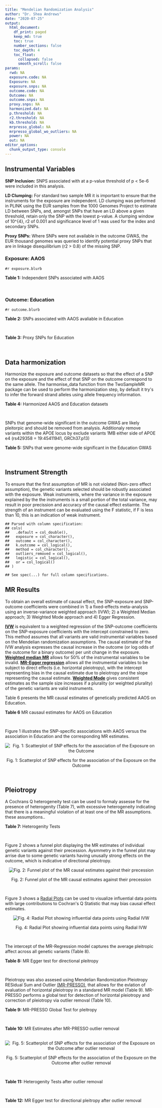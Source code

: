 ```yaml
---
title: "Mendelian Randomization Analysis"
author: "Dr. Shea Andrews"
date: "2020-07-25"
output:
  html_document:
    df_print: paged
    keep_md: true
    toc: true
    number_sections: false
    toc_depth: 4
    toc_float:
      collapsed: false
      smooth_scroll: false
params:
  rwd: NA
  exposure.code: NA
  Exposure: NA
  exposure.snps: NA
  outcome.code: NA
  Outcome: NA
  outcome.snps: NA
  proxy.snps: NA
  harmonized.dat: NA
  p.threshold: NA
  r2.threshold: NA
  kb.threshold: NA
  mrpresso_global: NA
  mrpresso_global_wo_outliers: NA
  power: NA
  out: NA
editor_options:
  chunk_output_type: console
---
```







## Instrumental Variables
**SNP Inclusion:** SNPS associated with at a p-value threshold of p < 5e-6 were included in this analysis.
<br>

**LD Clumping:** For standard two sample MR it is important to ensure that the instruments for the exposure are independent. LD clumping was performed in PLINK using the EUR samples from the 1000 Genomes Project to estimate LD between SNPs, and, amongst SNPs that have an LD above a given threshold, retain only the SNP with the lowest p-value. A clumping window of 10^{4}, r2 of 0.001 and significance level of 1 was used for the index and secondary SNPs.
<br>

**Proxy SNPs:** Where SNPs were not available in the outcome GWAS, the EUR thousand genomes was queried to identify potential proxy SNPs that are in linkage disequilibrium (r2 > 0.8) of the missing SNP.
<br>

### Exposure: AAOS
`#r exposure.blurb`
<br>

**Table 1:** Independent SNPs associated with AAOS
<div data-pagedtable="false">
  <script data-pagedtable-source type="application/json">
{"columns":[{"label":["SNP"],"name":[1],"type":["chr"],"align":["left"]},{"label":["CHROM"],"name":[2],"type":["dbl"],"align":["right"]},{"label":["POS"],"name":[3],"type":["dbl"],"align":["right"]},{"label":["REF"],"name":[4],"type":["chr"],"align":["left"]},{"label":["ALT"],"name":[5],"type":["chr"],"align":["left"]},{"label":["AF"],"name":[6],"type":["dbl"],"align":["right"]},{"label":["BETA"],"name":[7],"type":["dbl"],"align":["right"]},{"label":["SE"],"name":[8],"type":["dbl"],"align":["right"]},{"label":["Z"],"name":[9],"type":["dbl"],"align":["right"]},{"label":["P"],"name":[10],"type":["dbl"],"align":["right"]},{"label":["N"],"name":[11],"type":["dbl"],"align":["right"]},{"label":["TRAIT"],"name":[12],"type":["chr"],"align":["left"]}],"data":[{"1":"rs2649062","2":"1","3":"5799177","4":"A","5":"G","6":"0.3192","7":"0.0652","8":"0.0131","9":"4.977100","10":"6.120e-07","11":"40255","12":"AAOS"},{"1":"rs4662080","2":"1","3":"14363419","4":"C","5":"T","6":"0.6649","7":"0.1421","8":"0.0296","9":"4.800676","10":"1.586e-06","11":"40255","12":"AAOS"},{"1":"rs10919252","2":"1","3":"169802956","4":"C","5":"G","6":"0.3275","7":"0.0975","8":"0.0198","9":"4.924240","10":"8.182e-07","11":"40255","12":"AAOS"},{"1":"rs6701713","2":"1","3":"207786289","4":"A","5":"G","6":"0.7983","7":"-0.0709","8":"0.0146","9":"-4.856160","10":"1.184e-06","11":"40255","12":"AAOS"},{"1":"rs144505123","2":"1","3":"221802052","4":"C","5":"T","6":"0.0113","7":"0.7709","8":"0.1609","9":"4.791175","10":"1.661e-06","11":"40255","12":"AAOS"},{"1":"rs6718282","2":"2","3":"18039651","4":"G","5":"A","6":"0.0440","7":"-0.1421","8":"0.0308","9":"-4.613636","10":"3.840e-06","11":"40255","12":"AAOS"},{"1":"rs114131510","2":"2","3":"78420700","4":"A","5":"G","6":"0.0162","7":"0.6419","8":"0.1406","9":"4.565430","10":"4.949e-06","11":"40255","12":"AAOS"},{"1":"rs12615104","2":"2","3":"109820829","4":"T","5":"C","6":"0.2566","7":"-0.1057","8":"0.0221","9":"-4.782810","10":"1.829e-06","11":"40255","12":"AAOS"},{"1":"rs111906619","2":"2","3":"127789085","4":"C","5":"T","6":"0.0709","7":"0.1268","8":"0.0256","9":"4.953125","10":"7.088e-07","11":"40255","12":"AAOS"},{"1":"rs6431219","2":"2","3":"127862133","4":"C","5":"T","6":"0.4163","7":"0.0774","8":"0.0124","9":"6.241935","10":"3.897e-10","11":"40255","12":"AAOS"},{"1":"rs359982","2":"2","3":"219826934","4":"A","5":"G","6":"0.0781","7":"0.2660","8":"0.0513","9":"5.185190","10":"2.159e-07","11":"40255","12":"AAOS"},{"1":"rs116341973","2":"3","3":"63462893","4":"A","5":"G","6":"0.0227","7":"0.2057","8":"0.0399","9":"5.155390","10":"2.478e-07","11":"40255","12":"AAOS"},{"1":"rs145799027","2":"3","3":"114438213","4":"T","5":"C","6":"0.0147","7":"0.7485","8":"0.1601","9":"4.675200","10":"2.933e-06","11":"40255","12":"AAOS"},{"1":"rs71602496","2":"4","3":"661002","4":"A","5":"G","6":"0.1453","7":"0.0780","8":"0.0171","9":"4.561400","10":"4.978e-06","11":"40255","12":"AAOS"},{"1":"rs115803892","2":"4","3":"134185712","4":"G","5":"A","6":"0.0129","7":"0.9151","8":"0.1973","9":"4.638115","10":"3.498e-06","11":"40255","12":"AAOS"},{"1":"rs1689013","2":"4","3":"181048651","4":"T","5":"C","6":"0.2493","7":"0.0637","8":"0.0139","9":"4.582730","10":"4.657e-06","11":"40255","12":"AAOS"},{"1":"rs144202318","2":"5","3":"165711579","4":"G","5":"A","6":"0.0135","7":"0.7219","8":"0.1572","9":"4.592239","10":"4.356e-06","11":"40255","12":"AAOS"},{"1":"rs77345379","2":"6","3":"69273670","4":"C","5":"T","6":"0.0185","7":"0.2291","8":"0.0501","9":"4.572854","10":"4.830e-06","11":"40255","12":"AAOS"},{"1":"rs12153819","2":"6","3":"83773049","4":"C","5":"T","6":"0.1018","7":"-0.1092","8":"0.0235","9":"-4.646809","10":"3.291e-06","11":"40255","12":"AAOS"},{"1":"rs17170228","2":"7","3":"33076314","4":"G","5":"A","6":"0.0623","7":"0.1215","8":"0.0248","9":"4.899194","10":"1.004e-06","11":"40255","12":"AAOS"},{"1":"rs149907089","2":"7","3":"151626353","4":"G","5":"C","6":"0.0162","7":"0.7109","8":"0.1535","9":"4.631270","10":"3.637e-06","11":"40255","12":"AAOS"},{"1":"rs2725066","2":"8","3":"4438058","4":"T","5":"A","6":"0.5128","7":"-0.0936","8":"0.0191","9":"-4.900524","10":"9.948e-07","11":"40255","12":"AAOS"},{"1":"rs117201713","2":"8","3":"121340499","4":"G","5":"C","6":"0.0408","7":"0.2125","8":"0.0456","9":"4.660088","10":"3.120e-06","11":"40255","12":"AAOS"},{"1":"rs36033332","2":"9","3":"26834807","4":"C","5":"G","6":"0.0386","7":"0.4601","8":"0.0865","9":"5.319080","10":"1.030e-07","11":"40255","12":"AAOS"},{"1":"rs7930318","2":"11","3":"60033371","4":"C","5":"T","6":"0.5996","7":"0.0750","8":"0.0125","9":"6.000000","10":"2.245e-09","11":"40255","12":"AAOS"},{"1":"rs567075","2":"11","3":"85830157","4":"T","5":"C","6":"0.6903","7":"0.0900","8":"0.0132","9":"6.818180","10":"9.084e-12","11":"40255","12":"AAOS"},{"1":"rs11218343","2":"11","3":"121435587","4":"T","5":"C","6":"0.0395","7":"-0.1653","8":"0.0329","9":"-5.024320","10":"5.148e-07","11":"40255","12":"AAOS"},{"1":"rs7958488","2":"12","3":"6546166","4":"A","5":"T","6":"0.0195","7":"0.5085","8":"0.1111","9":"4.576960","10":"4.719e-06","11":"40255","12":"AAOS"},{"1":"rs1118069","2":"12","3":"84739181","4":"A","5":"T","6":"0.7195","7":"0.1012","8":"0.0216","9":"4.685190","10":"2.693e-06","11":"40255","12":"AAOS"},{"1":"rs140016885","2":"12","3":"99679113","4":"A","5":"G","6":"0.0144","7":"0.6851","8":"0.1416","9":"4.838280","10":"1.310e-06","11":"40255","12":"AAOS"},{"1":"rs9582517","2":"13","3":"102331030","4":"T","5":"C","6":"0.5073","7":"-0.1185","8":"0.0257","9":"-4.610890","10":"3.908e-06","11":"40255","12":"AAOS"},{"1":"rs146189059","2":"14","3":"47173254","4":"C","5":"G","6":"0.0111","7":"0.9444","8":"0.1835","9":"5.146590","10":"2.634e-07","11":"40255","12":"AAOS"},{"1":"rs17125944","2":"14","3":"53400629","4":"T","5":"C","6":"0.0924","7":"0.0960","8":"0.0203","9":"4.729060","10":"2.321e-06","11":"40255","12":"AAOS"},{"1":"rs150193285","2":"15","3":"75224360","4":"C","5":"T","6":"0.0109","7":"0.7622","8":"0.1650","9":"4.619394","10":"3.834e-06","11":"40255","12":"AAOS"},{"1":"rs9947273","2":"18","3":"35409158","4":"G","5":"A","6":"0.1431","7":"-0.0853","8":"0.0178","9":"-4.792135","10":"1.593e-06","11":"40255","12":"AAOS"},{"1":"rs62117204","2":"19","3":"45242967","4":"C","5":"T","6":"0.0601","7":"-0.1867","8":"0.0278","9":"-6.715827","10":"1.864e-11","11":"40255","12":"AAOS"},{"1":"rs76205446","2":"19","3":"45355267","4":"T","5":"A","6":"0.0143","7":"0.7096","8":"0.1234","9":"5.750405","10":"9.010e-09","11":"40255","12":"AAOS"},{"1":"rs2075650","2":"19","3":"45395619","4":"A","5":"G","6":"0.2197","7":"0.5502","8":"0.0223","9":"24.672600","10":"5.980e-134","11":"40255","12":"AAOS"},{"1":"rs141441332","2":"19","3":"45438575","4":"C","5":"A","6":"0.0110","7":"0.5383","8":"0.0632","9":"8.517405","10":"1.713e-17","11":"40255","12":"AAOS"},{"1":"rs204469","2":"19","3":"45490285","4":"A","5":"G","6":"0.9632","7":"0.1588","8":"0.0341","9":"4.656890","10":"3.269e-06","11":"40255","12":"AAOS"},{"1":"rs2827191","2":"21","3":"23361798","4":"C","5":"T","6":"0.2857","7":"0.1277","8":"0.0279","9":"4.577061","10":"4.895e-06","11":"40255","12":"AAOS"},{"1":"rs1043441","2":"22","3":"39130964","4":"C","5":"T","6":"0.2893","7":"-0.0639","8":"0.0135","9":"-4.733333","10":"2.110e-06","11":"40255","12":"AAOS"}],"options":{"columns":{"min":{},"max":[10]},"rows":{"min":[10],"max":[10]},"pages":{}}}
  </script>
</div>
<br>

### Outcome: Education
`#r outcome.blurb`
<br>

**Table 2:** SNPs associated with AAOS avaliable in Education
<div data-pagedtable="false">
  <script data-pagedtable-source type="application/json">
{"columns":[{"label":["SNP"],"name":[1],"type":["chr"],"align":["left"]},{"label":["CHROM"],"name":[2],"type":["dbl"],"align":["right"]},{"label":["POS"],"name":[3],"type":["dbl"],"align":["right"]},{"label":["REF"],"name":[4],"type":["chr"],"align":["left"]},{"label":["ALT"],"name":[5],"type":["chr"],"align":["left"]},{"label":["AF"],"name":[6],"type":["dbl"],"align":["right"]},{"label":["BETA"],"name":[7],"type":["dbl"],"align":["right"]},{"label":["SE"],"name":[8],"type":["dbl"],"align":["right"]},{"label":["Z"],"name":[9],"type":["dbl"],"align":["right"]},{"label":["P"],"name":[10],"type":["dbl"],"align":["right"]},{"label":["N"],"name":[11],"type":["dbl"],"align":["right"]},{"label":["TRAIT"],"name":[12],"type":["chr"],"align":["left"]}],"data":[{"1":"rs2649062","2":"1","3":"5799177","4":"A","5":"G","6":"0.3163","7":"2.10811e-03","8":"0.001507837","9":"1.39810000","10":"1.620816e-01","11":"1131881.0","12":"Education"},{"1":"rs4662080","2":"1","3":"14363419","4":"C","5":"T","6":"0.6865","7":"3.71980e-03","8":"0.001996122","9":"1.86350803","10":"6.239082e-02","11":"648964.0","12":"Education"},{"1":"rs10919252","2":"1","3":"169802956","4":"C","5":"G","6":"0.3254","7":"4.94941e-03","8":"0.001496601","9":"3.30711000","10":"9.426366e-04","11":"1131881.0","12":"Education"},{"1":"rs6701713","2":"1","3":"207786289","4":"A","5":"G","6":"0.8097","7":"7.75476e-04","8":"0.001786304","9":"0.43412300","10":"6.641988e-01","11":"1131881.0","12":"Education"},{"1":"rs144505123","2":"1","3":"221802052","4":"C","5":"T","6":"0.0080","7":"-1.76507e-03","8":"0.008131641","9":"-0.21706172","10":"8.281602e-01","11":"1060514.0","12":"Education"},{"1":"rs6718282","2":"2","3":"18039651","4":"G","5":"A","6":"0.0531","7":"5.70284e-03","8":"0.003138497","9":"1.81706251","10":"6.920754e-02","11":"1123656.0","12":"Education"},{"1":"rs114131510","2":"2","3":"78420700","4":"A","5":"G","6":"0.0095","7":"2.01062e-03","8":"0.009912174","9":"0.20284400","10":"8.392572e-01","11":"601947.0","12":"Education"},{"1":"rs12615104","2":"2","3":"109820829","4":"T","5":"C","6":"0.2654","7":"-2.10735e-04","8":"0.001588038","9":"-0.13270100","10":"8.944295e-01","11":"1131881.0","12":"Education"},{"1":"rs111906619","2":"2","3":"127789085","4":"C","5":"T","6":"0.0734","7":"1.84188e-03","8":"0.002691388","9":"0.68436053","10":"4.937475e-01","11":"1129624.0","12":"Education"},{"1":"rs6431219","2":"2","3":"127862133","4":"C","5":"T","6":"0.4067","7":"9.56599e-04","8":"0.001427456","9":"0.67014251","10":"5.027669e-01","11":"1131881.0","12":"Education"},{"1":"rs359982","2":"2","3":"219826934","4":"A","5":"G","6":"0.0700","7":"-4.24057e-04","8":"0.002813715","9":"-0.15071100","10":"8.802037e-01","11":"1079777.0","12":"Education"},{"1":"rs116341973","2":"3","3":"63462893","4":"A","5":"G","6":"0.0219","7":"7.00916e-03","8":"0.004807970","9":"1.45782000","10":"1.448900e-01","11":"1123889.9","12":"Education"},{"1":"rs145799027","2":"3","3":"114438213","4":"T","5":"C","6":"0.0080","7":"-9.14441e-03","8":"0.011484935","9":"-0.79620900","10":"4.259106e-01","11":"531637.0","12":"Education"},{"1":"rs71602496","2":"4","3":"661002","4":"A","5":"G","6":"0.1543","7":"-1.11128e-03","8":"0.001950736","9":"-0.56966900","10":"5.689025e-01","11":"1120710.0","12":"Education"},{"1":"rs115803892","2":"4","3":"134185712","4":"G","5":"A","6":"0.0128","7":"9.83607e-03","8":"0.006339070","9":"1.55165953","10":"1.207437e-01","11":"1095995.0","12":"Education"},{"1":"rs1689013","2":"4","3":"181048651","4":"T","5":"C","6":"0.2434","7":"-2.35916e-03","8":"0.001635291","9":"-1.44265000","10":"1.491178e-01","11":"1130052.9","12":"Education"},{"1":"rs144202318","2":"5","3":"165711579","4":"G","5":"A","6":"0.0135","7":"9.95875e-05","8":"0.006566549","9":"0.01516588","10":"9.878998e-01","11":"969100.9","12":"Education"},{"1":"rs77345379","2":"6","3":"69273670","4":"C","5":"T","6":"0.0203","7":"3.82961e-03","8":"0.005025174","9":"0.76208568","10":"4.460089e-01","11":"1108112.0","12":"Education"},{"1":"rs12153819","2":"6","3":"83773049","4":"C","5":"T","6":"0.1268","7":"7.63320e-04","8":"0.002108121","9":"0.36208549","10":"7.172881e-01","11":"1130967.0","12":"Education"},{"1":"rs17170228","2":"7","3":"33076314","4":"G","5":"A","6":"0.0644","7":"-1.10121e-02","8":"0.002857287","9":"-3.85403033","10":"1.161892e-04","11":"1131337.0","12":"Education"},{"1":"rs2725066","2":"8","3":"4438058","4":"T","5":"A","6":"0.5246","7":"-1.52435e-03","8":"0.001411927","9":"-1.07962138","10":"2.803108e-01","11":"1119342.0","12":"Education"},{"1":"rs117201713","2":"8","3":"121340499","4":"G","5":"C","6":"0.0378","7":"-2.59575e-03","8":"0.003741144","9":"-0.69383920","10":"4.877831e-01","11":"1093221.0","12":"Education"},{"1":"rs36033332","2":"9","3":"26834807","4":"C","5":"G","6":"0.0493","7":"-3.74441e-03","8":"0.003342091","9":"-1.12038000","10":"2.625520e-01","11":"1063036.0","12":"Education"},{"1":"rs7930318","2":"11","3":"60033371","4":"C","5":"T","6":"0.6001","7":"-5.96966e-04","8":"0.001431360","9":"-0.41706182","10":"6.766332e-01","11":"1131881.0","12":"Education"},{"1":"rs567075","2":"11","3":"85830157","4":"T","5":"C","6":"0.6791","7":"-7.14009e-03","8":"0.001502056","9":"-4.75356000","10":"1.998689e-06","11":"1131881.0","12":"Education"},{"1":"rs11218343","2":"11","3":"121435587","4":"T","5":"C","6":"0.0379","7":"7.47756e-03","8":"0.003679490","9":"2.03223000","10":"4.213053e-02","11":"1127302.0","12":"Education"},{"1":"rs7958488","2":"12","3":"6546166","4":"A","5":"T","6":"0.0249","7":"5.22110e-03","8":"0.004571176","9":"1.14218000","10":"2.533789e-01","11":"1096910.0","12":"Education"},{"1":"rs1118069","2":"12","3":"84739181","4":"A","5":"T","6":"0.7077","7":"-6.13755e-03","8":"0.001541692","9":"-3.98104000","10":"6.861307e-05","11":"1131881.0","12":"Education"},{"1":"rs140016885","2":"12","3":"99679113","4":"A","5":"G","6":"0.0149","7":"-5.62640e-03","8":"0.007619829","9":"-0.73838900","10":"4.602781e-01","11":"653007.0","12":"Education"},{"1":"rs9582517","2":"13","3":"102331030","4":"T","5":"C","6":"0.4963","7":"3.13030e-03","8":"0.001402917","9":"2.23128000","10":"2.566254e-02","11":"1131084.0","12":"Education"},{"1":"rs146189059","2":"14","3":"47173254","4":"C","5":"G","6":"0.0099","7":"-1.87245e-02","8":"0.007423652","9":"-2.52228000","10":"1.165981e-02","11":"1030208.0","12":"Education"},{"1":"rs17125944","2":"14","3":"53400629","4":"T","5":"C","6":"0.0921","7":"7.07464e-03","8":"0.002424864","9":"2.91754000","10":"3.528078e-03","11":"1131881.0","12":"Education"},{"1":"rs150193285","2":"15","3":"75224360","4":"C","5":"T","6":"0.0125","7":"-7.66277e-04","8":"0.006416053","9":"-0.11943134","10":"9.049336e-01","11":"1095196.0","12":"Education"},{"1":"rs9947273","2":"18","3":"35409158","4":"G","5":"A","6":"0.1615","7":"-3.69225e-03","8":"0.002509875","9":"-1.47109077","10":"1.412666e-01","11":"652372.0","12":"Education"},{"1":"rs62117204","2":"19","3":"45242967","4":"C","5":"T","6":"0.0694","7":"-6.97830e-03","8":"0.002789735","9":"-2.50142303","10":"1.236953e-02","11":"1107202.0","12":"Education"},{"1":"rs76205446","2":"19","3":"45355267","4":"T","5":"A","6":"0.0099","7":"5.79684e-03","8":"0.007394998","9":"0.78388664","10":"4.331066e-01","11":"1038207.0","12":"Education"},{"1":"rs2075650","2":"19","3":"45395619","4":"A","5":"G","6":"0.1455","7":"2.58258e-03","8":"0.002000458","9":"1.29100000","10":"1.967051e-01","11":"1118515.0","12":"Education"},{"1":"rs141441332","2":"19","3":"45438575","4":"C","5":"A","6":"0.0110","7":"1.78979e-03","8":"0.007347206","9":"0.24360202","10":"8.075391e-01","11":"947635.0","12":"Education"},{"1":"rs204469","2":"19","3":"45490285","4":"A","5":"G","6":"0.9583","7":"3.20615e-03","8":"0.003594563","9":"0.89194400","10":"3.724232e-01","11":"1077816.0","12":"Education"},{"1":"rs2827191","2":"21","3":"23361798","4":"C","5":"T","6":"0.2885","7":"4.69729e-03","8":"0.001550090","9":"3.03033324","10":"2.442840e-03","11":"1128340.0","12":"Education"},{"1":"rs1043441","2":"22","3":"39130964","4":"C","5":"T","6":"0.2963","7":"5.27474e-04","8":"0.001537250","9":"0.34312813","10":"7.315021e-01","11":"1129448.0","12":"Education"},{"1":"rs149907089","2":"NA","3":"NA","4":"NA","5":"NA","6":"NA","7":"NA","8":"NA","9":"NA","10":"NA","11":"NA","12":"NA"}],"options":{"columns":{"min":{},"max":[10]},"rows":{"min":[10],"max":[10]},"pages":{}}}
  </script>
</div>
<br>

**Table 3:** Proxy SNPs for Education
<div data-pagedtable="false">
  <script data-pagedtable-source type="application/json">
{"columns":[{"label":["proxy.outcome"],"name":[1],"type":["lgl"],"align":["right"]},{"label":["target_snp"],"name":[2],"type":["chr"],"align":["left"]},{"label":["proxy_snp"],"name":[3],"type":["lgl"],"align":["right"]},{"label":["ld.r2"],"name":[4],"type":["lgl"],"align":["right"]},{"label":["Dprime"],"name":[5],"type":["lgl"],"align":["right"]},{"label":["ref.proxy"],"name":[6],"type":["lgl"],"align":["right"]},{"label":["alt.proxy"],"name":[7],"type":["lgl"],"align":["right"]},{"label":["CHROM"],"name":[8],"type":["lgl"],"align":["right"]},{"label":["POS"],"name":[9],"type":["lgl"],"align":["right"]},{"label":["ALT.proxy"],"name":[10],"type":["lgl"],"align":["right"]},{"label":["REF.proxy"],"name":[11],"type":["lgl"],"align":["right"]},{"label":["AF"],"name":[12],"type":["lgl"],"align":["right"]},{"label":["BETA"],"name":[13],"type":["lgl"],"align":["right"]},{"label":["SE"],"name":[14],"type":["lgl"],"align":["right"]},{"label":["P"],"name":[15],"type":["lgl"],"align":["right"]},{"label":["N"],"name":[16],"type":["lgl"],"align":["right"]},{"label":["ref"],"name":[17],"type":["lgl"],"align":["right"]},{"label":["alt"],"name":[18],"type":["lgl"],"align":["right"]},{"label":["ALT"],"name":[19],"type":["lgl"],"align":["right"]},{"label":["REF"],"name":[20],"type":["lgl"],"align":["right"]},{"label":["PHASE"],"name":[21],"type":["lgl"],"align":["right"]}],"data":[{"1":"NA","2":"rs149907089","3":"NA","4":"NA","5":"NA","6":"NA","7":"NA","8":"NA","9":"NA","10":"NA","11":"NA","12":"NA","13":"NA","14":"NA","15":"NA","16":"NA","17":"NA","18":"NA","19":"NA","20":"NA","21":"NA"}],"options":{"columns":{"min":{},"max":[10]},"rows":{"min":[10],"max":[10]},"pages":{}}}
  </script>
</div>
<br>

## Data harmonization
Harmonize the exposure and outcome datasets so that the effect of a SNP on the exposure and the effect of that SNP on the outcome correspond to the same allele. The harmonise_data function from the TwoSampleMR package can be used to perform the harmonization step, by default it try's to infer the forward strand alleles using allele frequency information.
<br>

**Table 4:** Harmonized AAOS and Education datasets
<div data-pagedtable="false">
  <script data-pagedtable-source type="application/json">
{"columns":[{"label":["SNP"],"name":[1],"type":["chr"],"align":["left"]},{"label":["effect_allele.exposure"],"name":[2],"type":["chr"],"align":["left"]},{"label":["other_allele.exposure"],"name":[3],"type":["chr"],"align":["left"]},{"label":["effect_allele.outcome"],"name":[4],"type":["chr"],"align":["left"]},{"label":["other_allele.outcome"],"name":[5],"type":["chr"],"align":["left"]},{"label":["beta.exposure"],"name":[6],"type":["dbl"],"align":["right"]},{"label":["beta.outcome"],"name":[7],"type":["dbl"],"align":["right"]},{"label":["eaf.exposure"],"name":[8],"type":["dbl"],"align":["right"]},{"label":["eaf.outcome"],"name":[9],"type":["dbl"],"align":["right"]},{"label":["remove"],"name":[10],"type":["lgl"],"align":["right"]},{"label":["palindromic"],"name":[11],"type":["lgl"],"align":["right"]},{"label":["ambiguous"],"name":[12],"type":["lgl"],"align":["right"]},{"label":["id.outcome"],"name":[13],"type":["chr"],"align":["left"]},{"label":["chr.outcome"],"name":[14],"type":["dbl"],"align":["right"]},{"label":["pos.outcome"],"name":[15],"type":["dbl"],"align":["right"]},{"label":["se.outcome"],"name":[16],"type":["dbl"],"align":["right"]},{"label":["z.outcome"],"name":[17],"type":["dbl"],"align":["right"]},{"label":["pval.outcome"],"name":[18],"type":["dbl"],"align":["right"]},{"label":["samplesize.outcome"],"name":[19],"type":["dbl"],"align":["right"]},{"label":["outcome"],"name":[20],"type":["chr"],"align":["left"]},{"label":["mr_keep.outcome"],"name":[21],"type":["lgl"],"align":["right"]},{"label":["pval_origin.outcome"],"name":[22],"type":["chr"],"align":["left"]},{"label":["chr.exposure"],"name":[23],"type":["dbl"],"align":["right"]},{"label":["pos.exposure"],"name":[24],"type":["dbl"],"align":["right"]},{"label":["se.exposure"],"name":[25],"type":["dbl"],"align":["right"]},{"label":["z.exposure"],"name":[26],"type":["dbl"],"align":["right"]},{"label":["pval.exposure"],"name":[27],"type":["dbl"],"align":["right"]},{"label":["samplesize.exposure"],"name":[28],"type":["dbl"],"align":["right"]},{"label":["exposure"],"name":[29],"type":["chr"],"align":["left"]},{"label":["mr_keep.exposure"],"name":[30],"type":["lgl"],"align":["right"]},{"label":["pval_origin.exposure"],"name":[31],"type":["chr"],"align":["left"]},{"label":["id.exposure"],"name":[32],"type":["chr"],"align":["left"]},{"label":["action"],"name":[33],"type":["dbl"],"align":["right"]},{"label":["mr_keep"],"name":[34],"type":["lgl"],"align":["right"]},{"label":["pt"],"name":[35],"type":["dbl"],"align":["right"]},{"label":["pleitropy_keep"],"name":[36],"type":["lgl"],"align":["right"]},{"label":["mrpresso_RSSobs"],"name":[37],"type":["dbl"],"align":["right"]},{"label":["mrpresso_pval"],"name":[38],"type":["chr"],"align":["left"]},{"label":["mrpresso_keep"],"name":[39],"type":["lgl"],"align":["right"]}],"data":[{"1":"rs1043441","2":"T","3":"C","4":"T","5":"C","6":"-0.0639","7":"5.27474e-04","8":"0.2893","9":"0.2963","10":"FALSE","11":"FALSE","12":"FALSE","13":"PjqVbU","14":"22","15":"39130964","16":"0.001537250","17":"0.34312813","18":"7.315021e-01","19":"1129448.0","20":"Lee2018education23andMe","21":"TRUE","22":"reported","23":"22","24":"39130964","25":"0.0135","26":"-4.733333","27":"2.110e-06","28":"40255","29":"Huang2017aaos","30":"TRUE","31":"reported","32":"TPmpS3","33":"2","34":"TRUE","35":"5e-06","36":"TRUE","37":"1.274817e-07","38":"1","39":"TRUE"},{"1":"rs10919252","2":"G","3":"C","4":"G","5":"C","6":"0.0975","7":"4.94941e-03","8":"0.3275","9":"0.3254","10":"FALSE","11":"TRUE","12":"FALSE","13":"PjqVbU","14":"1","15":"169802956","16":"0.001496601","17":"3.30711000","18":"9.426366e-04","19":"1131881.0","20":"Lee2018education23andMe","21":"TRUE","22":"reported","23":"1","24":"169802956","25":"0.0198","26":"4.924240","27":"8.182e-07","28":"40255","29":"Huang2017aaos","30":"TRUE","31":"reported","32":"TPmpS3","33":"2","34":"TRUE","35":"5e-06","36":"TRUE","37":"2.838448e-05","38":"0.0245","39":"FALSE"},{"1":"rs1118069","2":"T","3":"A","4":"T","5":"A","6":"0.1012","7":"-6.13755e-03","8":"0.7195","9":"0.7077","10":"FALSE","11":"TRUE","12":"FALSE","13":"PjqVbU","14":"12","15":"84739181","16":"0.001541692","17":"-3.98104000","18":"6.861307e-05","19":"1131881.0","20":"Lee2018education23andMe","21":"TRUE","22":"reported","23":"12","24":"84739181","25":"0.0216","26":"4.685190","27":"2.693e-06","28":"40255","29":"Huang2017aaos","30":"TRUE","31":"reported","32":"TPmpS3","33":"2","34":"TRUE","35":"5e-06","36":"TRUE","37":"3.590852e-05","38":"<0.0035","39":"FALSE"},{"1":"rs111906619","2":"T","3":"C","4":"T","5":"C","6":"0.1268","7":"1.84188e-03","8":"0.0709","9":"0.0734","10":"FALSE","11":"FALSE","12":"FALSE","13":"PjqVbU","14":"2","15":"127789085","16":"0.002691388","17":"0.68436053","18":"4.937475e-01","19":"1129624.0","20":"Lee2018education23andMe","21":"TRUE","22":"reported","23":"2","24":"127789085","25":"0.0256","26":"4.953125","27":"7.088e-07","28":"40255","29":"Huang2017aaos","30":"TRUE","31":"reported","32":"TPmpS3","33":"2","34":"TRUE","35":"5e-06","36":"TRUE","37":"4.887877e-06","38":"1","39":"TRUE"},{"1":"rs11218343","2":"C","3":"T","4":"C","5":"T","6":"-0.1653","7":"7.47756e-03","8":"0.0395","9":"0.0379","10":"FALSE","11":"FALSE","12":"FALSE","13":"PjqVbU","14":"11","15":"121435587","16":"0.003679490","17":"2.03223000","18":"4.213053e-02","19":"1127302.0","20":"Lee2018education23andMe","21":"TRUE","22":"reported","23":"11","24":"121435587","25":"0.0329","26":"-5.024320","27":"5.148e-07","28":"40255","29":"Huang2017aaos","30":"TRUE","31":"reported","32":"TPmpS3","33":"2","34":"TRUE","35":"5e-06","36":"TRUE","37":"5.041888e-05","38":"1","39":"TRUE"},{"1":"rs114131510","2":"G","3":"A","4":"G","5":"A","6":"0.6419","7":"2.01062e-03","8":"0.0162","9":"0.0095","10":"FALSE","11":"FALSE","12":"FALSE","13":"PjqVbU","14":"2","15":"78420700","16":"0.009912174","17":"0.20284400","18":"8.392572e-01","19":"601947.0","20":"Lee2018education23andMe","21":"TRUE","22":"reported","23":"2","24":"78420700","25":"0.1406","26":"4.565430","27":"4.949e-06","28":"40255","29":"Huang2017aaos","30":"TRUE","31":"reported","32":"TPmpS3","33":"2","34":"TRUE","35":"5e-06","36":"TRUE","37":"1.470330e-05","38":"1","39":"TRUE"},{"1":"rs115803892","2":"A","3":"G","4":"A","5":"G","6":"0.9151","7":"9.83607e-03","8":"0.0129","9":"0.0128","10":"FALSE","11":"FALSE","12":"FALSE","13":"PjqVbU","14":"4","15":"134185712","16":"0.006339070","17":"1.55165953","18":"1.207437e-01","19":"1095995.0","20":"Lee2018education23andMe","21":"TRUE","22":"reported","23":"4","24":"134185712","25":"0.1973","26":"4.638115","27":"3.498e-06","28":"40255","29":"Huang2017aaos","30":"TRUE","31":"reported","32":"TPmpS3","33":"2","34":"TRUE","35":"5e-06","36":"TRUE","37":"1.893624e-04","38":"1","39":"TRUE"},{"1":"rs116341973","2":"G","3":"A","4":"G","5":"A","6":"0.2057","7":"7.00916e-03","8":"0.0227","9":"0.0219","10":"FALSE","11":"FALSE","12":"FALSE","13":"PjqVbU","14":"3","15":"63462893","16":"0.004807970","17":"1.45782000","18":"1.448900e-01","19":"1123889.9","20":"Lee2018education23andMe","21":"TRUE","22":"reported","23":"3","24":"63462893","25":"0.0399","26":"5.155390","27":"2.478e-07","28":"40255","29":"Huang2017aaos","30":"TRUE","31":"reported","32":"TPmpS3","33":"2","34":"TRUE","35":"5e-06","36":"TRUE","37":"5.833825e-05","38":"1","39":"TRUE"},{"1":"rs117201713","2":"C","3":"G","4":"C","5":"G","6":"0.2125","7":"-2.59575e-03","8":"0.0408","9":"0.0378","10":"FALSE","11":"TRUE","12":"FALSE","13":"PjqVbU","14":"8","15":"121340499","16":"0.003741144","17":"-0.69383920","18":"4.877831e-01","19":"1093221.0","20":"Lee2018education23andMe","21":"TRUE","22":"reported","23":"8","24":"121340499","25":"0.0456","26":"4.660088","27":"3.120e-06","28":"40255","29":"Huang2017aaos","30":"TRUE","31":"reported","32":"TPmpS3","33":"2","34":"TRUE","35":"5e-06","36":"TRUE","37":"4.210407e-06","38":"1","39":"TRUE"},{"1":"rs12153819","2":"T","3":"C","4":"T","5":"C","6":"-0.1092","7":"7.63320e-04","8":"0.1018","9":"0.1268","10":"FALSE","11":"FALSE","12":"FALSE","13":"PjqVbU","14":"6","15":"83773049","16":"0.002108121","17":"0.36208549","18":"7.172881e-01","19":"1130967.0","20":"Lee2018education23andMe","21":"TRUE","22":"reported","23":"6","24":"83773049","25":"0.0235","26":"-4.646809","27":"3.291e-06","28":"40255","29":"Huang2017aaos","30":"TRUE","31":"reported","32":"TPmpS3","33":"2","34":"TRUE","35":"5e-06","36":"TRUE","37":"2.238735e-07","38":"1","39":"TRUE"},{"1":"rs12615104","2":"C","3":"T","4":"C","5":"T","6":"-0.1057","7":"-2.10735e-04","8":"0.2566","9":"0.2654","10":"FALSE","11":"FALSE","12":"FALSE","13":"PjqVbU","14":"2","15":"109820829","16":"0.001588038","17":"-0.13270100","18":"8.944295e-01","19":"1131881.0","20":"Lee2018education23andMe","21":"TRUE","22":"reported","23":"2","24":"109820829","25":"0.0221","26":"-4.782810","27":"1.829e-06","28":"40255","29":"Huang2017aaos","30":"TRUE","31":"reported","32":"TPmpS3","33":"2","34":"TRUE","35":"5e-06","36":"TRUE","37":"2.591786e-07","38":"1","39":"TRUE"},{"1":"rs140016885","2":"G","3":"A","4":"G","5":"A","6":"0.6851","7":"-5.62640e-03","8":"0.0144","9":"0.0149","10":"FALSE","11":"FALSE","12":"FALSE","13":"PjqVbU","14":"12","15":"99679113","16":"0.007619829","17":"-0.73838900","18":"4.602781e-01","19":"653007.0","20":"Lee2018education23andMe","21":"TRUE","22":"reported","23":"12","24":"99679113","25":"0.1416","26":"4.838280","27":"1.310e-06","28":"40255","29":"Huang2017aaos","30":"TRUE","31":"reported","32":"TPmpS3","33":"2","34":"TRUE","35":"5e-06","36":"TRUE","37":"1.540775e-05","38":"1","39":"TRUE"},{"1":"rs141441332","2":"A","3":"C","4":"A","5":"C","6":"0.5383","7":"1.78979e-03","8":"0.0110","9":"0.0110","10":"FALSE","11":"FALSE","12":"FALSE","13":"PjqVbU","14":"19","15":"45438575","16":"0.007347206","17":"0.24360202","18":"8.075391e-01","19":"947635.0","20":"Lee2018education23andMe","21":"TRUE","22":"reported","23":"19","24":"45438575","25":"0.0632","26":"8.517405","27":"1.713e-17","28":"40255","29":"Huang2017aaos","30":"TRUE","31":"reported","32":"TPmpS3","33":"2","34":"TRUE","35":"5e-06","36":"FALSE","37":"NA","38":"NA","39":"NA"},{"1":"rs144202318","2":"A","3":"G","4":"A","5":"G","6":"0.7219","7":"9.95875e-05","8":"0.0135","9":"0.0135","10":"FALSE","11":"FALSE","12":"FALSE","13":"PjqVbU","14":"5","15":"165711579","16":"0.006566549","17":"0.01516588","18":"9.878998e-01","19":"969100.9","20":"Lee2018education23andMe","21":"TRUE","22":"reported","23":"5","24":"165711579","25":"0.1572","26":"4.592239","27":"4.356e-06","28":"40255","29":"Huang2017aaos","30":"TRUE","31":"reported","32":"TPmpS3","33":"2","34":"TRUE","35":"5e-06","36":"TRUE","37":"4.809427e-06","38":"1","39":"TRUE"},{"1":"rs144505123","2":"T","3":"C","4":"T","5":"C","6":"0.7709","7":"-1.76507e-03","8":"0.0113","9":"0.0080","10":"FALSE","11":"FALSE","12":"FALSE","13":"PjqVbU","14":"1","15":"221802052","16":"0.008131641","17":"-0.21706172","18":"8.281602e-01","19":"1060514.0","20":"Lee2018education23andMe","21":"TRUE","22":"reported","23":"1","24":"221802052","25":"0.1609","26":"4.791175","27":"1.661e-06","28":"40255","29":"Huang2017aaos","30":"TRUE","31":"reported","32":"TPmpS3","33":"2","34":"TRUE","35":"5e-06","36":"TRUE","37":"1.182597e-07","38":"1","39":"TRUE"},{"1":"rs145799027","2":"C","3":"T","4":"C","5":"T","6":"0.7485","7":"-9.14441e-03","8":"0.0147","9":"0.0080","10":"FALSE","11":"FALSE","12":"FALSE","13":"PjqVbU","14":"3","15":"114438213","16":"0.011484935","17":"-0.79620900","18":"4.259106e-01","19":"531637.0","20":"Lee2018education23andMe","21":"TRUE","22":"reported","23":"3","24":"114438213","25":"0.1601","26":"4.675200","27":"2.933e-06","28":"40255","29":"Huang2017aaos","30":"TRUE","31":"reported","32":"TPmpS3","33":"2","34":"TRUE","35":"5e-06","36":"TRUE","37":"5.280586e-05","38":"1","39":"TRUE"},{"1":"rs146189059","2":"G","3":"C","4":"G","5":"C","6":"0.9444","7":"-1.87245e-02","8":"0.0111","9":"0.0099","10":"FALSE","11":"TRUE","12":"FALSE","13":"PjqVbU","14":"14","15":"47173254","16":"0.007423652","17":"-2.52228000","18":"1.165981e-02","19":"1030208.0","20":"Lee2018education23andMe","21":"TRUE","22":"reported","23":"14","24":"47173254","25":"0.1835","26":"5.146590","27":"2.634e-07","28":"40255","29":"Huang2017aaos","30":"TRUE","31":"reported","32":"TPmpS3","33":"2","34":"TRUE","35":"5e-06","36":"TRUE","37":"3.093764e-04","38":"0.6685","39":"TRUE"},{"1":"rs150193285","2":"T","3":"C","4":"T","5":"C","6":"0.7622","7":"-7.66277e-04","8":"0.0109","9":"0.0125","10":"FALSE","11":"FALSE","12":"FALSE","13":"PjqVbU","14":"15","15":"75224360","16":"0.006416053","17":"-0.11943134","18":"9.049336e-01","19":"1095196.0","20":"Lee2018education23andMe","21":"TRUE","22":"reported","23":"15","24":"75224360","25":"0.1650","26":"4.619394","27":"3.834e-06","28":"40255","29":"Huang2017aaos","30":"TRUE","31":"reported","32":"TPmpS3","33":"2","34":"TRUE","35":"5e-06","36":"TRUE","37":"1.968255e-06","38":"1","39":"TRUE"},{"1":"rs1689013","2":"C","3":"T","4":"C","5":"T","6":"0.0637","7":"-2.35916e-03","8":"0.2493","9":"0.2434","10":"FALSE","11":"FALSE","12":"FALSE","13":"PjqVbU","14":"4","15":"181048651","16":"0.001635291","17":"-1.44265000","18":"1.491178e-01","19":"1130052.9","20":"Lee2018education23andMe","21":"TRUE","22":"reported","23":"4","24":"181048651","25":"0.0139","26":"4.582730","27":"4.657e-06","28":"40255","29":"Huang2017aaos","30":"TRUE","31":"reported","32":"TPmpS3","33":"2","34":"TRUE","35":"5e-06","36":"TRUE","37":"4.853034e-06","38":"1","39":"TRUE"},{"1":"rs17125944","2":"C","3":"T","4":"C","5":"T","6":"0.0960","7":"7.07464e-03","8":"0.0924","9":"0.0921","10":"FALSE","11":"FALSE","12":"FALSE","13":"PjqVbU","14":"14","15":"53400629","16":"0.002424864","17":"2.91754000","18":"3.528078e-03","19":"1131881.0","20":"Lee2018education23andMe","21":"TRUE","22":"reported","23":"14","24":"53400629","25":"0.0203","26":"4.729060","27":"2.321e-06","28":"40255","29":"Huang2017aaos","30":"TRUE","31":"reported","32":"TPmpS3","33":"2","34":"TRUE","35":"5e-06","36":"TRUE","37":"5.466411e-05","38":"0.0665","39":"TRUE"},{"1":"rs17170228","2":"A","3":"G","4":"A","5":"G","6":"0.1215","7":"-1.10121e-02","8":"0.0623","9":"0.0644","10":"FALSE","11":"FALSE","12":"FALSE","13":"PjqVbU","14":"7","15":"33076314","16":"0.002857287","17":"-3.85403033","18":"1.161892e-04","19":"1131337.0","20":"Lee2018education23andMe","21":"TRUE","22":"reported","23":"7","24":"33076314","25":"0.0248","26":"4.899194","27":"1.004e-06","28":"40255","29":"Huang2017aaos","30":"TRUE","31":"reported","32":"TPmpS3","33":"2","34":"TRUE","35":"5e-06","36":"TRUE","37":"1.162089e-04","38":"0.007","39":"FALSE"},{"1":"rs204469","2":"G","3":"A","4":"G","5":"A","6":"0.1588","7":"3.20615e-03","8":"0.9632","9":"0.9583","10":"FALSE","11":"FALSE","12":"FALSE","13":"PjqVbU","14":"19","15":"45490285","16":"0.003594563","17":"0.89194400","18":"3.724232e-01","19":"1077816.0","20":"Lee2018education23andMe","21":"TRUE","22":"reported","23":"19","24":"45490285","25":"0.0341","26":"4.656890","27":"3.269e-06","28":"40255","29":"Huang2017aaos","30":"TRUE","31":"reported","32":"TPmpS3","33":"2","34":"TRUE","35":"5e-06","36":"FALSE","37":"NA","38":"NA","39":"NA"},{"1":"rs2075650","2":"G","3":"A","4":"G","5":"A","6":"0.5502","7":"2.58258e-03","8":"0.2197","9":"0.1455","10":"FALSE","11":"FALSE","12":"FALSE","13":"PjqVbU","14":"19","15":"45395619","16":"0.002000458","17":"1.29100000","18":"1.967051e-01","19":"1118515.0","20":"Lee2018education23andMe","21":"TRUE","22":"reported","23":"19","24":"45395619","25":"0.0223","26":"24.672600","27":"5.980e-134","28":"40255","29":"Huang2017aaos","30":"TRUE","31":"reported","32":"TPmpS3","33":"2","34":"TRUE","35":"5e-06","36":"FALSE","37":"NA","38":"NA","39":"NA"},{"1":"rs2649062","2":"G","3":"A","4":"G","5":"A","6":"0.0652","7":"2.10811e-03","8":"0.3192","9":"0.3163","10":"FALSE","11":"FALSE","12":"FALSE","13":"PjqVbU","14":"1","15":"5799177","16":"0.001507837","17":"1.39810000","18":"1.620816e-01","19":"1131881.0","20":"Lee2018education23andMe","21":"TRUE","22":"reported","23":"1","24":"5799177","25":"0.0131","26":"4.977100","27":"6.120e-07","28":"40255","29":"Huang2017aaos","30":"TRUE","31":"reported","32":"TPmpS3","33":"2","34":"TRUE","35":"5e-06","36":"TRUE","37":"5.321426e-06","38":"1","39":"TRUE"},{"1":"rs2725066","2":"A","3":"T","4":"A","5":"T","6":"-0.0936","7":"-1.52435e-03","8":"0.5128","9":"0.5246","10":"FALSE","11":"TRUE","12":"TRUE","13":"PjqVbU","14":"8","15":"4438058","16":"0.001411927","17":"-1.07962138","18":"2.803108e-01","19":"1119342.0","20":"Lee2018education23andMe","21":"TRUE","22":"reported","23":"8","24":"4438058","25":"0.0191","26":"-4.900524","27":"9.948e-07","28":"40255","29":"Huang2017aaos","30":"TRUE","31":"reported","32":"TPmpS3","33":"2","34":"FALSE","35":"5e-06","36":"TRUE","37":"NA","38":"NA","39":"NA"},{"1":"rs2827191","2":"T","3":"C","4":"T","5":"C","6":"0.1277","7":"4.69729e-03","8":"0.2857","9":"0.2885","10":"FALSE","11":"FALSE","12":"FALSE","13":"PjqVbU","14":"21","15":"23361798","16":"0.001550090","17":"3.03033324","18":"2.442840e-03","19":"1128340.0","20":"Lee2018education23andMe","21":"TRUE","22":"reported","23":"21","24":"23361798","25":"0.0279","26":"4.577061","27":"4.895e-06","28":"40255","29":"Huang2017aaos","30":"TRUE","31":"reported","32":"TPmpS3","33":"2","34":"TRUE","35":"5e-06","36":"TRUE","37":"2.726940e-05","38":"0.0315","39":"FALSE"},{"1":"rs359982","2":"G","3":"A","4":"G","5":"A","6":"0.2660","7":"-4.24057e-04","8":"0.0781","9":"0.0700","10":"FALSE","11":"FALSE","12":"FALSE","13":"PjqVbU","14":"2","15":"219826934","16":"0.002813715","17":"-0.15071100","18":"8.802037e-01","19":"1079777.0","20":"Lee2018education23andMe","21":"TRUE","22":"reported","23":"2","24":"219826934","25":"0.0513","26":"5.185190","27":"2.159e-07","28":"40255","29":"Huang2017aaos","30":"TRUE","31":"reported","32":"TPmpS3","33":"2","34":"TRUE","35":"5e-06","36":"TRUE","37":"9.753195e-08","38":"1","39":"TRUE"},{"1":"rs36033332","2":"G","3":"C","4":"G","5":"C","6":"0.4601","7":"-3.74441e-03","8":"0.0386","9":"0.0493","10":"FALSE","11":"TRUE","12":"FALSE","13":"PjqVbU","14":"9","15":"26834807","16":"0.003342091","17":"-1.12038000","18":"2.625520e-01","19":"1063036.0","20":"Lee2018education23andMe","21":"TRUE","22":"reported","23":"9","24":"26834807","25":"0.0865","26":"5.319080","27":"1.030e-07","28":"40255","29":"Huang2017aaos","30":"TRUE","31":"reported","32":"TPmpS3","33":"2","34":"TRUE","35":"5e-06","36":"TRUE","37":"7.602985e-06","38":"1","39":"TRUE"},{"1":"rs4662080","2":"T","3":"C","4":"T","5":"C","6":"0.1421","7":"3.71980e-03","8":"0.6649","9":"0.6865","10":"FALSE","11":"FALSE","12":"FALSE","13":"PjqVbU","14":"1","15":"14363419","16":"0.001996122","17":"1.86350803","18":"6.239082e-02","19":"648964.0","20":"Lee2018education23andMe","21":"TRUE","22":"reported","23":"1","24":"14363419","25":"0.0296","26":"4.800676","27":"1.586e-06","28":"40255","29":"Huang2017aaos","30":"TRUE","31":"reported","32":"TPmpS3","33":"2","34":"TRUE","35":"5e-06","36":"TRUE","37":"1.774833e-05","38":"1","39":"TRUE"},{"1":"rs567075","2":"C","3":"T","4":"C","5":"T","6":"0.0900","7":"-7.14009e-03","8":"0.6903","9":"0.6791","10":"FALSE","11":"FALSE","12":"FALSE","13":"PjqVbU","14":"11","15":"85830157","16":"0.001502056","17":"-4.75356000","18":"1.998689e-06","19":"1131881.0","20":"Lee2018education23andMe","21":"TRUE","22":"reported","23":"11","24":"85830157","25":"0.0132","26":"6.818180","27":"9.084e-12","28":"40255","29":"Huang2017aaos","30":"TRUE","31":"reported","32":"TPmpS3","33":"2","34":"TRUE","35":"5e-06","36":"TRUE","37":"4.931223e-05","38":"<0.0035","39":"FALSE"},{"1":"rs62117204","2":"T","3":"C","4":"T","5":"C","6":"-0.1867","7":"-6.97830e-03","8":"0.0601","9":"0.0694","10":"FALSE","11":"FALSE","12":"FALSE","13":"PjqVbU","14":"19","15":"45242967","16":"0.002789735","17":"-2.50142303","18":"1.236953e-02","19":"1107202.0","20":"Lee2018education23andMe","21":"TRUE","22":"reported","23":"19","24":"45242967","25":"0.0278","26":"-6.715827","27":"1.864e-11","28":"40255","29":"Huang2017aaos","30":"TRUE","31":"reported","32":"TPmpS3","33":"2","34":"TRUE","35":"5e-06","36":"FALSE","37":"NA","38":"NA","39":"NA"},{"1":"rs6431219","2":"T","3":"C","4":"T","5":"C","6":"0.0774","7":"9.56599e-04","8":"0.4163","9":"0.4067","10":"FALSE","11":"FALSE","12":"FALSE","13":"PjqVbU","14":"2","15":"127862133","16":"0.001427456","17":"0.67014251","18":"5.027669e-01","19":"1131881.0","20":"Lee2018education23andMe","21":"TRUE","22":"reported","23":"2","24":"127862133","25":"0.0124","26":"6.241935","27":"3.897e-10","28":"40255","29":"Huang2017aaos","30":"TRUE","31":"reported","32":"TPmpS3","33":"2","34":"TRUE","35":"5e-06","36":"TRUE","37":"1.402487e-06","38":"1","39":"TRUE"},{"1":"rs6701713","2":"G","3":"A","4":"G","5":"A","6":"-0.0709","7":"7.75476e-04","8":"0.7983","9":"0.8097","10":"FALSE","11":"FALSE","12":"FALSE","13":"PjqVbU","14":"1","15":"207786289","16":"0.001786304","17":"0.43412300","18":"6.641988e-01","19":"1131881.0","20":"Lee2018education23andMe","21":"TRUE","22":"reported","23":"1","24":"207786289","25":"0.0146","26":"-4.856160","27":"1.184e-06","28":"40255","29":"Huang2017aaos","30":"TRUE","31":"reported","32":"TPmpS3","33":"2","34":"TRUE","35":"5e-06","36":"TRUE","37":"3.452607e-07","38":"1","39":"TRUE"},{"1":"rs6718282","2":"A","3":"G","4":"A","5":"G","6":"-0.1421","7":"5.70284e-03","8":"0.0440","9":"0.0531","10":"FALSE","11":"FALSE","12":"FALSE","13":"PjqVbU","14":"2","15":"18039651","16":"0.003138497","17":"1.81706251","18":"6.920754e-02","19":"1123656.0","20":"Lee2018education23andMe","21":"TRUE","22":"reported","23":"2","24":"18039651","25":"0.0308","26":"-4.613636","27":"3.840e-06","28":"40255","29":"Huang2017aaos","30":"TRUE","31":"reported","32":"TPmpS3","33":"2","34":"TRUE","35":"5e-06","36":"TRUE","37":"2.886106e-05","38":"1","39":"TRUE"},{"1":"rs71602496","2":"G","3":"A","4":"G","5":"A","6":"0.0780","7":"-1.11128e-03","8":"0.1453","9":"0.1543","10":"FALSE","11":"FALSE","12":"FALSE","13":"PjqVbU","14":"4","15":"661002","16":"0.001950736","17":"-0.56966900","18":"5.689025e-01","19":"1120710.0","20":"Lee2018education23andMe","21":"TRUE","22":"reported","23":"4","24":"661002","25":"0.0171","26":"4.561400","27":"4.978e-06","28":"40255","29":"Huang2017aaos","30":"TRUE","31":"reported","32":"TPmpS3","33":"2","34":"TRUE","35":"5e-06","36":"TRUE","37":"8.221834e-07","38":"1","39":"TRUE"},{"1":"rs76205446","2":"A","3":"T","4":"A","5":"T","6":"0.7096","7":"5.79684e-03","8":"0.0143","9":"0.0099","10":"FALSE","11":"TRUE","12":"FALSE","13":"PjqVbU","14":"19","15":"45355267","16":"0.007394998","17":"0.78388664","18":"4.331066e-01","19":"1038207.0","20":"Lee2018education23andMe","21":"TRUE","22":"reported","23":"19","24":"45355267","25":"0.1234","26":"5.750405","27":"9.010e-09","28":"40255","29":"Huang2017aaos","30":"TRUE","31":"reported","32":"TPmpS3","33":"2","34":"TRUE","35":"5e-06","36":"FALSE","37":"NA","38":"NA","39":"NA"},{"1":"rs77345379","2":"T","3":"C","4":"T","5":"C","6":"0.2291","7":"3.82961e-03","8":"0.0185","9":"0.0203","10":"FALSE","11":"FALSE","12":"FALSE","13":"PjqVbU","14":"6","15":"69273670","16":"0.005025174","17":"0.76208568","18":"4.460089e-01","19":"1108112.0","20":"Lee2018education23andMe","21":"TRUE","22":"reported","23":"6","24":"69273670","25":"0.0501","26":"4.572854","27":"4.830e-06","28":"40255","29":"Huang2017aaos","30":"TRUE","31":"reported","32":"TPmpS3","33":"2","34":"TRUE","35":"5e-06","36":"TRUE","37":"2.023827e-05","38":"1","39":"TRUE"},{"1":"rs7930318","2":"T","3":"C","4":"T","5":"C","6":"0.0750","7":"-5.96966e-04","8":"0.5996","9":"0.6001","10":"FALSE","11":"FALSE","12":"FALSE","13":"PjqVbU","14":"11","15":"60033371","16":"0.001431360","17":"-0.41706182","18":"6.766332e-01","19":"1131881.0","20":"Lee2018education23andMe","21":"TRUE","22":"reported","23":"11","24":"60033371","25":"0.0125","26":"6.000000","27":"2.245e-09","28":"40255","29":"Huang2017aaos","30":"TRUE","31":"reported","32":"TPmpS3","33":"2","34":"TRUE","35":"5e-06","36":"TRUE","37":"1.590372e-07","38":"1","39":"TRUE"},{"1":"rs7958488","2":"T","3":"A","4":"T","5":"A","6":"0.5085","7":"5.22110e-03","8":"0.0195","9":"0.0249","10":"FALSE","11":"TRUE","12":"FALSE","13":"PjqVbU","14":"12","15":"6546166","16":"0.004571176","17":"1.14218000","18":"2.533789e-01","19":"1096910.0","20":"Lee2018education23andMe","21":"TRUE","22":"reported","23":"12","24":"6546166","25":"0.1111","26":"4.576960","27":"4.719e-06","28":"40255","29":"Huang2017aaos","30":"TRUE","31":"reported","32":"TPmpS3","33":"2","34":"TRUE","35":"5e-06","36":"TRUE","37":"4.955204e-05","38":"1","39":"TRUE"},{"1":"rs9582517","2":"C","3":"T","4":"C","5":"T","6":"-0.1185","7":"3.13030e-03","8":"0.5073","9":"0.4963","10":"FALSE","11":"FALSE","12":"FALSE","13":"PjqVbU","14":"13","15":"102331030","16":"0.001402917","17":"2.23128000","18":"2.566254e-02","19":"1131084.0","20":"Lee2018education23andMe","21":"TRUE","22":"reported","23":"13","24":"102331030","25":"0.0257","26":"-4.610890","27":"3.908e-06","28":"40255","29":"Huang2017aaos","30":"TRUE","31":"reported","32":"TPmpS3","33":"2","34":"TRUE","35":"5e-06","36":"TRUE","37":"8.484672e-06","38":"1","39":"TRUE"},{"1":"rs9947273","2":"A","3":"G","4":"A","5":"G","6":"-0.0853","7":"-3.69225e-03","8":"0.1431","9":"0.1615","10":"FALSE","11":"FALSE","12":"FALSE","13":"PjqVbU","14":"18","15":"35409158","16":"0.002509875","17":"-1.47109077","18":"1.412666e-01","19":"652372.0","20":"Lee2018education23andMe","21":"TRUE","22":"reported","23":"18","24":"35409158","25":"0.0178","26":"-4.792135","27":"1.593e-06","28":"40255","29":"Huang2017aaos","30":"TRUE","31":"reported","32":"TPmpS3","33":"2","34":"TRUE","35":"5e-06","36":"TRUE","37":"1.557705e-05","38":"1","39":"TRUE"}],"options":{"columns":{"min":{},"max":[10]},"rows":{"min":[10],"max":[10]},"pages":{}}}
  </script>
</div>
<br>

SNPs that genome-wide significant in the outcome GWAS are likely pleitorpic and should be removed from analysis. Additionaly remove variants within the APOE locus by exclude variants 1MB either side of APOE e4 (rs429358 = 19:45411941, GRCh37.p13)
<br>


**Table 5:** SNPs that were genome-wide significant in the Education GWAS
<div data-pagedtable="false">
  <script data-pagedtable-source type="application/json">
{"columns":[{"label":["SNP"],"name":[1],"type":["chr"],"align":["left"]},{"label":["chr.outcome"],"name":[2],"type":["dbl"],"align":["right"]},{"label":["pos.outcome"],"name":[3],"type":["dbl"],"align":["right"]},{"label":["pval.exposure"],"name":[4],"type":["dbl"],"align":["right"]},{"label":["pval.outcome"],"name":[5],"type":["dbl"],"align":["right"]}],"data":[{"1":"rs141441332","2":"19","3":"45438575","4":"1.713e-17","5":"0.80753907"},{"1":"rs204469","2":"19","3":"45490285","4":"3.269e-06","5":"0.37242318"},{"1":"rs2075650","2":"19","3":"45395619","4":"5.980e-134","5":"0.19670510"},{"1":"rs62117204","2":"19","3":"45242967","4":"1.864e-11","5":"0.01236953"},{"1":"rs76205446","2":"19","3":"45355267","4":"9.010e-09","5":"0.43310663"}],"options":{"columns":{"min":{},"max":[10]},"rows":{"min":[10],"max":[10]},"pages":{}}}
  </script>
</div>
<br>


## Instrument Strength
To ensure that the first assumption of MR is not violated (Non-zero effect assumption), the genetic variants selected should be robustly associated with the exposure. Weak instruments, where the variance in the exposure explained by the the instruments is a small portion of the total variance, may result in poor precission and accuracy of the causal effect estiamte. The strength of an instrument can be evaluated using the F statistic, if F is less than 10, this is an indication of weak instrument.


```
## Parsed with column specification:
## cols(
##   .default = col_double(),
##   exposure = col_character(),
##   outcome = col_character(),
##   k.outcome = col_logical(),
##   method = col_character(),
##   outliers_removed = col_logical(),
##   logistic = col_logical(),
##   or = col_logical()
## )
```

```
## See spec(...) for full column specifications.
```

<div data-pagedtable="false">
  <script data-pagedtable-source type="application/json">
{"columns":[{"label":["outliers_removed"],"name":[1],"type":["lgl"],"align":["right"]},{"label":["pve.exposure"],"name":[2],"type":["dbl"],"align":["right"]},{"label":["F"],"name":[3],"type":["dbl"],"align":["right"]},{"label":["Alpha"],"name":[4],"type":["dbl"],"align":["right"]},{"label":["NCP"],"name":[5],"type":["dbl"],"align":["right"]},{"label":["Power"],"name":[6],"type":["dbl"],"align":["right"]}],"data":[{"1":"FALSE","2":"0.02112109","3":"24.79423","4":"0.05","5":"2.68821180","6":"0.37449678"},{"1":"TRUE","2":"0.01775710","3":"24.23913","4":"0.05","5":"0.07629057","6":"0.05878464"}],"options":{"columns":{"min":{},"max":[10]},"rows":{"min":[10],"max":[10]},"pages":{}}}
  </script>
</div>

##  MR Results
To obtain an overall estimate of causal effect, the SNP-exposure and SNP-outcome coefficients were combined in 1) a fixed-effects meta-analysis using an inverse-variance weighted approach (IVW); 2) a Weighted Median approach; 3) Weighted Mode approach and 4) Egger Regression.


[**IVW**](https://doi.org/10.1002/gepi.21758) is equivalent to a weighted regression of the SNP-outcome coefficients on the SNP-exposure coefficients with the intercept constrained to zero. This method assumes that all variants are valid instrumental variables based on the Mendelian randomization assumptions. The causal estimate of the IVW analysis expresses the causal increase in the outcome (or log odds of the outcome for a binary outcome) per unit change in the exposure. [**Weighted median MR**](https://doi.org/10.1002/gepi.21965) allows for 50% of the instrumental variables to be invalid. [**MR-Egger regression**](https://doi.org/10.1093/ije/dyw220) allows all the instrumental variables to be subject to direct effects (i.e. horizontal pleiotropy), with the intercept representing bias in the causal estimate due to pleiotropy and the slope representing the causal estimate. [**Weighted Mode**](https://doi.org/10.1093/ije/dyx102) gives consistent estimates as the sample size increases if a plurality (or weighted plurality) of the genetic variants are valid instruments.
<br>



Table 6 presents the MR causal estimates of genetically predicted AAOS on Education.
<br>

**Table 6** MR causaul estimates for AAOS on Education
<div data-pagedtable="false">
  <script data-pagedtable-source type="application/json">
{"columns":[{"label":["id.exposure"],"name":[1],"type":["chr"],"align":["left"]},{"label":["id.outcome"],"name":[2],"type":["chr"],"align":["left"]},{"label":["outcome"],"name":[3],"type":["fctr"],"align":["left"]},{"label":["exposure"],"name":[4],"type":["fctr"],"align":["left"]},{"label":["method"],"name":[5],"type":["fctr"],"align":["left"]},{"label":["nsnp"],"name":[6],"type":["int"],"align":["right"]},{"label":["b"],"name":[7],"type":["dbl"],"align":["right"]},{"label":["se"],"name":[8],"type":["dbl"],"align":["right"]},{"label":["pval"],"name":[9],"type":["dbl"],"align":["right"]}],"data":[{"1":"TPmpS3","2":"PjqVbU","3":"Lee2018education23andMe","4":"Huang2017aaos","5":"Inverse variance weighted (fixed effects)","6":"35","7":"-0.002715581","8":"0.002240708","9":"0.2255393"},{"1":"TPmpS3","2":"PjqVbU","3":"Lee2018education23andMe","4":"Huang2017aaos","5":"Weighted median","6":"35","7":"-0.001398509","8":"0.003680362","9":"0.7039512"},{"1":"TPmpS3","2":"PjqVbU","3":"Lee2018education23andMe","4":"Huang2017aaos","5":"Weighted mode","6":"35","7":"-0.002172873","8":"0.004129357","9":"0.6021643"},{"1":"TPmpS3","2":"PjqVbU","3":"Lee2018education23andMe","4":"Huang2017aaos","5":"MR Egger","6":"35","7":"-0.001324065","8":"0.006207251","9":"0.8323980"}],"options":{"columns":{"min":{},"max":[10]},"rows":{"min":[10],"max":[10]},"pages":{}}}
  </script>
</div>
<br>

Figure 1 illustrates the SNP-specific associations with AAOS versus the association in Education and the corresponding MR estimates.
<br>

<div class="figure" style="text-align: center">
<img src="/sc/arion/projects/LOAD/shea/Projects/MR_ADPhenome/results/MR_ADbidir/Huang2017aaos/Lee2018education23andMe/Huang2017aaos_5e-6_Lee2018education23andMe_MR_Analaysis_files/figure-html/scatter_plot-1.png" alt="Fig. 1: Scatterplot of SNP effects for the association of the Exposure on the Outcome"  />
<p class="caption">Fig. 1: Scatterplot of SNP effects for the association of the Exposure on the Outcome</p>
</div>
<br>


## Pleiotropy
A Cochrans Q heterogeneity test can be used to formaly assesse for the presence of heterogenity (Table 7), with excessive heterogeneity indicating that there is a meaningful violation of at least one of the MR assumptions.
these assumptions..
<br>

**Table 7:** Heterogenity Tests
<div data-pagedtable="false">
  <script data-pagedtable-source type="application/json">
{"columns":[{"label":["id.exposure"],"name":[1],"type":["chr"],"align":["left"]},{"label":["id.outcome"],"name":[2],"type":["chr"],"align":["left"]},{"label":["outcome"],"name":[3],"type":["fctr"],"align":["left"]},{"label":["exposure"],"name":[4],"type":["fctr"],"align":["left"]},{"label":["method"],"name":[5],"type":["fctr"],"align":["left"]},{"label":["Q"],"name":[6],"type":["dbl"],"align":["right"]},{"label":["Q_df"],"name":[7],"type":["dbl"],"align":["right"]},{"label":["Q_pval"],"name":[8],"type":["dbl"],"align":["right"]}],"data":[{"1":"TPmpS3","2":"PjqVbU","3":"Lee2018education23andMe","4":"Huang2017aaos","5":"MR Egger","6":"119.8902","7":"33","8":"8.568636e-12"},{"1":"TPmpS3","2":"PjqVbU","3":"Lee2018education23andMe","4":"Huang2017aaos","5":"Inverse variance weighted","6":"120.2369","7":"34","8":"1.463599e-11"}],"options":{"columns":{"min":{},"max":[10]},"rows":{"min":[10],"max":[10]},"pages":{}}}
  </script>
</div>
<br>

Figure 2 shows a funnel plot displaying the MR estimates of individual genetic variants against their precession. Aysmmetry in the funnel plot may arrise due to some genetic variants having unusally strong effects on the outcome, which is indicative of directional pleiotropy.
<br>

<div class="figure" style="text-align: center">
<img src="/sc/arion/projects/LOAD/shea/Projects/MR_ADPhenome/results/MR_ADbidir/Huang2017aaos/Lee2018education23andMe/Huang2017aaos_5e-6_Lee2018education23andMe_MR_Analaysis_files/figure-html/funnel_plot-1.png" alt="Fig. 2: Funnel plot of the MR causal estimates against their precession"  />
<p class="caption">Fig. 2: Funnel plot of the MR causal estimates against their precession</p>
</div>
<br>

Figure 3 shows a [Radial Plots](https://github.com/WSpiller/RadialMR) can be used to visualize influential data points with large contributions to Cochran's Q Statistic that may bias causal effect estimates.



<div class="figure" style="text-align: center">
<img src="/sc/arion/projects/LOAD/shea/Projects/MR_ADPhenome/results/MR_ADbidir/Huang2017aaos/Lee2018education23andMe/Huang2017aaos_5e-6_Lee2018education23andMe_MR_Analaysis_files/figure-html/Radial_Plot-1.png" alt="Fig. 4: Radial Plot showing influential data points using Radial IVW"  />
<p class="caption">Fig. 4: Radial Plot showing influential data points using Radial IVW</p>
</div>
<br>

The intercept of the MR-Regression model captures the average pleitropic affect across all genetic variants (Table 8).
<br>

**Table 8:** MR Egger test for directional pleitropy
<div data-pagedtable="false">
  <script data-pagedtable-source type="application/json">
{"columns":[{"label":["id.exposure"],"name":[1],"type":["chr"],"align":["left"]},{"label":["id.outcome"],"name":[2],"type":["chr"],"align":["left"]},{"label":["outcome"],"name":[3],"type":["fctr"],"align":["left"]},{"label":["exposure"],"name":[4],"type":["fctr"],"align":["left"]},{"label":["egger_intercept"],"name":[5],"type":["dbl"],"align":["right"]},{"label":["se"],"name":[6],"type":["dbl"],"align":["right"]},{"label":["pval"],"name":[7],"type":["dbl"],"align":["right"]}],"data":[{"1":"TPmpS3","2":"PjqVbU","3":"Lee2018education23andMe","4":"Huang2017aaos","5":"-0.0003184364","6":"0.001030786","7":"0.7593199"}],"options":{"columns":{"min":{},"max":[10]},"rows":{"min":[10],"max":[10]},"pages":{}}}
  </script>
</div>
<br>

Pleiotropy was also assesed using Mendelian Randomization Pleiotropy RESidual Sum and Outlier [(MR-PRESSO)](https://doi.org/10.1038/s41588-018-0099-7), that allows for the evlation of evaluation of horizontal pleiotropy in a standared MR model (Table 9). MR-PRESSO performs a global test for detection of horizontal pleiotropy and correction of pleiotropy via outlier removal (Table 10).
<br>

**Table 9:** MR-PRESSO Global Test for pleitropy
<div data-pagedtable="false">
  <script data-pagedtable-source type="application/json">
{"columns":[{"label":["id.exposure"],"name":[1],"type":["chr"],"align":["left"]},{"label":["id.outcome"],"name":[2],"type":["chr"],"align":["left"]},{"label":["outcome"],"name":[3],"type":["chr"],"align":["left"]},{"label":["exposure"],"name":[4],"type":["chr"],"align":["left"]},{"label":["pt"],"name":[5],"type":["dbl"],"align":["right"]},{"label":["outliers_removed"],"name":[6],"type":["lgl"],"align":["right"]},{"label":["n_outliers"],"name":[7],"type":["dbl"],"align":["right"]},{"label":["RSSobs"],"name":[8],"type":["dbl"],"align":["right"]},{"label":["pval"],"name":[9],"type":["chr"],"align":["left"]}],"data":[{"1":"TPmpS3","2":"PjqVbU","3":"Lee2018education23andMe","4":"Huang2017aaos","5":"5e-06","6":"FALSE","7":"5","8":"126.5295","9":"<1e-04"}],"options":{"columns":{"min":{},"max":[10]},"rows":{"min":[10],"max":[10]},"pages":{}}}
  </script>
</div>
<br>


**Table 10:** MR Estimates after MR-PRESSO outlier removal
<div data-pagedtable="false">
  <script data-pagedtable-source type="application/json">
{"columns":[{"label":["id.exposure"],"name":[1],"type":["chr"],"align":["left"]},{"label":["id.outcome"],"name":[2],"type":["chr"],"align":["left"]},{"label":["outcome"],"name":[3],"type":["fctr"],"align":["left"]},{"label":["exposure"],"name":[4],"type":["fctr"],"align":["left"]},{"label":["method"],"name":[5],"type":["fctr"],"align":["left"]},{"label":["nsnp"],"name":[6],"type":["int"],"align":["right"]},{"label":["b"],"name":[7],"type":["dbl"],"align":["right"]},{"label":["se"],"name":[8],"type":["dbl"],"align":["right"]},{"label":["pval"],"name":[9],"type":["dbl"],"align":["right"]}],"data":[{"1":"TPmpS3","2":"PjqVbU","3":"Lee2018education23andMe","4":"Huang2017aaos","5":"Inverse variance weighted (fixed effects)","6":"30","7":"-0.001658498","8":"0.002367342","9":"0.4835688"},{"1":"TPmpS3","2":"PjqVbU","3":"Lee2018education23andMe","4":"Huang2017aaos","5":"Weighted median","6":"30","7":"-0.001439629","8":"0.003788228","9":"0.7039254"},{"1":"TPmpS3","2":"PjqVbU","3":"Lee2018education23andMe","4":"Huang2017aaos","5":"Weighted mode","6":"30","7":"-0.002436518","8":"0.004990434","9":"0.6290529"},{"1":"TPmpS3","2":"PjqVbU","3":"Lee2018education23andMe","4":"Huang2017aaos","5":"MR Egger","6":"30","7":"-0.002468461","8":"0.004271415","9":"0.5679489"}],"options":{"columns":{"min":{},"max":[10]},"rows":{"min":[10],"max":[10]},"pages":{}}}
  </script>
</div>
<br>

<div class="figure" style="text-align: center">
<img src="/sc/arion/projects/LOAD/shea/Projects/MR_ADPhenome/results/MR_ADbidir/Huang2017aaos/Lee2018education23andMe/Huang2017aaos_5e-6_Lee2018education23andMe_MR_Analaysis_files/figure-html/scatter_plot_outlier-1.png" alt="Fig. 5: Scatterplot of SNP effects for the association of the Exposure on the Outcome after outlier removal"  />
<p class="caption">Fig. 5: Scatterplot of SNP effects for the association of the Exposure on the Outcome after outlier removal</p>
</div>
<br>

**Table 11:** Heterogenity Tests after outlier removal
<div data-pagedtable="false">
  <script data-pagedtable-source type="application/json">
{"columns":[{"label":["id.exposure"],"name":[1],"type":["chr"],"align":["left"]},{"label":["id.outcome"],"name":[2],"type":["chr"],"align":["left"]},{"label":["outcome"],"name":[3],"type":["fctr"],"align":["left"]},{"label":["exposure"],"name":[4],"type":["fctr"],"align":["left"]},{"label":["method"],"name":[5],"type":["fctr"],"align":["left"]},{"label":["Q"],"name":[6],"type":["dbl"],"align":["right"]},{"label":["Q_df"],"name":[7],"type":["dbl"],"align":["right"]},{"label":["Q_pval"],"name":[8],"type":["dbl"],"align":["right"]}],"data":[{"1":"TPmpS3","2":"PjqVbU","3":"Lee2018education23andMe","4":"Huang2017aaos","5":"MR Egger","6":"47.66815","7":"28","8":"0.01163208"},{"1":"TPmpS3","2":"PjqVbU","3":"Lee2018education23andMe","4":"Huang2017aaos","5":"Inverse variance weighted","6":"47.79646","7":"29","8":"0.01542834"}],"options":{"columns":{"min":{},"max":[10]},"rows":{"min":[10],"max":[10]},"pages":{}}}
  </script>
</div>
<br>

**Table 12:** MR Egger test for directional pleitropy after outlier removal
<div data-pagedtable="false">
  <script data-pagedtable-source type="application/json">
{"columns":[{"label":["id.exposure"],"name":[1],"type":["chr"],"align":["left"]},{"label":["id.outcome"],"name":[2],"type":["chr"],"align":["left"]},{"label":["outcome"],"name":[3],"type":["fctr"],"align":["left"]},{"label":["exposure"],"name":[4],"type":["fctr"],"align":["left"]},{"label":["egger_intercept"],"name":[5],"type":["dbl"],"align":["right"]},{"label":["se"],"name":[6],"type":["dbl"],"align":["right"]},{"label":["pval"],"name":[7],"type":["dbl"],"align":["right"]}],"data":[{"1":"TPmpS3","2":"PjqVbU","3":"Lee2018education23andMe","4":"Huang2017aaos","5":"0.0002136922","6":"0.0007783657","7":"0.7856854"}],"options":{"columns":{"min":{},"max":[10]},"rows":{"min":[10],"max":[10]},"pages":{}}}
  </script>
</div>
<br>
